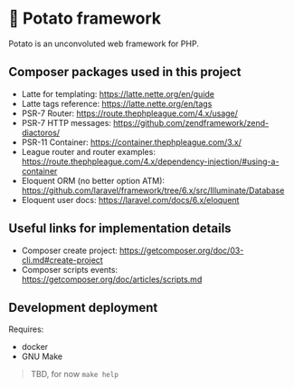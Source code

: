 # 🥔 Potato framework

Potato is an unconvoluted web framework for PHP.

## Composer packages used in this project

- Latte for templating: https://latte.nette.org/en/guide
- Latte tags reference: https://latte.nette.org/en/tags
- PSR-7 Router: https://route.thephpleague.com/4.x/usage/
- PSR-7 HTTP messages: https://github.com/zendframework/zend-diactoros/
- PSR-11 Container: https://container.thephpleague.com/3.x/
- League router and router examples: https://route.thephpleague.com/4.x/dependency-injection/#using-a-container
- Eloquent ORM (no better option ATM): https://github.com/laravel/framework/tree/6.x/src/Illuminate/Database
- Eloquent user docs: https://laravel.com/docs/6.x/eloquent

## Useful links for implementation details

- Composer create project: https://getcomposer.org/doc/03-cli.md#create-project
- Composer scripts events: https://getcomposer.org/doc/articles/scripts.md

## Development deployment

Requires:

- docker
- GNU Make

> TBD, for now `make help`


